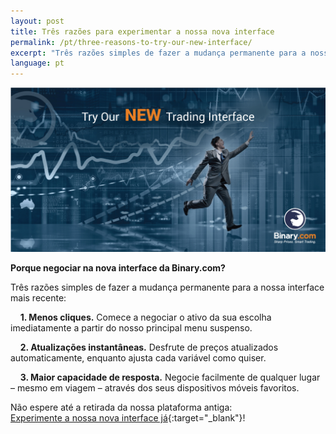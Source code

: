 ```yaml
---
layout: post
title: Três razões para experimentar a nossa nova interface
permalink: /pt/three-reasons-to-try-our-new-interface/
excerpt: "Três razões simples de fazer a mudança permanente para a nossa interface mais recente ..."
language: pt
---
```


<a href="https://www.binary.com" target="_blank"><img src="/images/FB-ads5.jpg" alt="Binary.com"></a>

**Porque negociar na nova interface da Binary.com?**

Três razões simples de fazer a mudança permanente para a nossa interface mais recente:

&nbsp;&nbsp;&nbsp;&nbsp;**1. Menos cliques.** Comece a negociar o ativo da sua escolha imediatamente a partir do nosso principal menu suspenso.

&nbsp;&nbsp;&nbsp;&nbsp;**2. Atualizações instantâneas.** Desfrute de preços atualizados automaticamente, enquanto ajusta cada variável como quiser.

&nbsp;&nbsp;&nbsp;&nbsp;**3. Maior capacidade de resposta.** Negocie facilmente de qualquer lugar – mesmo em viagem – através dos seus dispositivos móveis favoritos.

Não espere até a retirada da nossa plataforma antiga:<br>
[Experimente a nossa nova interface já](https://www.binary.com){:target="_blank"}!


